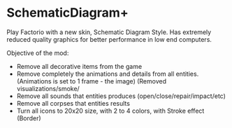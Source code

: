 # SchematicDiagram+
Play Factorio with a new skin, Schematic Diagram Style. Has extremely reduced quality graphics for better performance in low end computers.

Objective of the mod:
- Remove all decorative items from the game
- Remove completely the animations and details from all entities. (Animations is set to 1 frame - the image) (Removed visualizations/smoke/
- Remove all sounds that entities produces (open/close/repair/impact/etc)
- Remove all corpses that entities results
- Turn all icons to 20x20 size, with 2 to 4 colors, with Stroke effect (Border)
